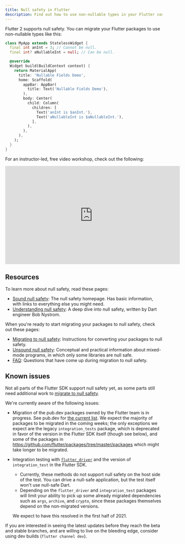 ```yaml
---
title: Null safety in Flutter
description: Find out how to use non-nullable types in your Flutter code.
---
```


Flutter 2 supports null safety.
You can migrate your Flutter packages to use non-nullable types like this:

<?code-excerpt "../null_safety_examples/basics/lib/main.dart (MyApp)"?>
```dart
class MyApp extends StatelessWidget {
  final int anInt = 3; // Cannot be null.
  final int? aNullableInt = null; // Can be null.

  @override
  Widget build(BuildContext context) {
    return MaterialApp(
      title: 'Nullable Fields Demo',
      home: Scaffold(
        appBar: AppBar(
          title: Text('Nullable Fields Demo'),
        ),
        body: Center(
          child: Column(
            children: [
              Text('anInt is $anInt.'),
              Text('aNullableInt is $aNullableInt.'),
            ],
          ),
        ),
      ),
    );
  }
}
```

For an instructor-led, free video workshop, check out the
following:

<iframe width="560" height="315" src="https://www.youtube.com/embed/HdKwuHQvArY" title="YouTube video player" frameborder="0" allow="accelerometer; autoplay; clipboard-write; encrypted-media; gyroscope; picture-in-picture" allowfullscreen></iframe>

## Resources

To learn more about null safety,
read these pages:

* [Sound null safety][]:
  The null safety homepage.
  Has basic information, with links to everything else you might need.
* [Understanding null safety][]:
  A deep dive into null safety, written by Dart engineer Bob Nystrom.

When you're ready to start migrating your packages to null safety,
check out these pages:

* [Migrating to null safety][]:
  Instructions for converting your packages to null safety.
* [Unsound null safety][]:
  Conceptual and practical information about mixed-mode programs,
  in which only some libraries are null safe.
* [FAQ][]:
  Questions that have come up during migration to null safety.
  
## Known issues

Not all parts of the Flutter SDK support null safety yet,
as some parts still need additional work to
[migrate to null safety]({{site.dart-site}}/null-safety/migration-guide).

We're currently aware of the following issues:

  * Migration of the pub.dev packages owned by the Flutter team
    is in progress. See pub.dev for
    [the current list]({{site.pub}}/packages?q=publisher%3Aflutter.dev&null-safe=1).
    We expect the majority of packages to be migrated in the coming weeks;
    the only exceptions we expect are the legacy `integration_tests` package,
    which is deprecated in favor of the version in the Flutter SDK itself
    (though see below), and some of the packages in
    <https://github.com/flutter/packages/tree/master/packages>
    which might take longer to be migrated.

  * Integration testing with
    [`flutter_driver`](/docs/cookbook/testing/integration/introduction) and 
    the version of `integration_test` in the Flutter SDK.
    
      * Currently, these methods do not support null safety on the host
        side of the test. You can drive a null-safe application, but the test
        itself won't use null-safe Dart.
      * Depending on the `flutter_driver` and `integration_test` packages
        will limit your ability to pick up some already migrated dependencies
        such as `args`, `archive`, and `crypto`,
        since these packages themselves depend on the non-migrated versions.
        
    We expect to have this resolved in the first half of 2021.

If you are interested in seeing the latest updates before they
reach the beta and stable branches,
and are willing to live on the bleeding edge,
consider using dev builds (`flutter channel dev`).

[Migrating to null safety]: {{site.dart-site}}/null-safety/migration-guide
[FAQ]: {{site.dart-site}}/null-safety/faq
[Sound null safety]: {{site.dart-site}}/null-safety
[Understanding null safety]: {{site.dart-site}}/null-safety/understanding-null-safety
[Unsound null safety]: {{site.dart-site}}/null-safety/unsound-null-safety
